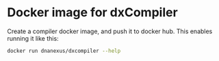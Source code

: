 # Docker image for dxCompiler

Create a compiler docker image, and push it to docker hub. This enables running it like this:

```bash
docker run dnanexus/dxcompiler --help
```
